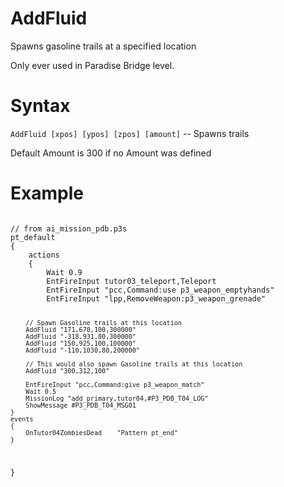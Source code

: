 # AddFluid
<p>Spawns gasoline trails at a specified location
<p>Only ever used in Paradise Bridge level.
<h1>Syntax</h1>
<p><code class="language-js">AddFluid [xpos] [ypos] [zpos] [amount]</code> -- Spawns trails
<p>Default Amount is 300 if no Amount was defined
<h1>Example</h1>
<pre><code class="language-js">
// from ai_mission_pdb.p3s
pt_default
{
	actions
	{
		Wait 0.9
		EntFireInput tutor03_teleport,Teleport
		EntFireInput "pcc,Command:use p3_weapon_emptyhands"
		EntFireInput "lpp,RemoveWeapon:p3_weapon_grenade"
		
		// Spawn Gasoline trails at this location
		AddFluid "171,670,100,300000"
		AddFluid "-318,931,80,300000"
		AddFluid "150,925,100,100000"
		AddFluid "-110,1030,80,200000"
		
		// This would also spawn Gasoline trails at this location
		AddFluid "300,312,100"
		
		EntFireInput "pcc,Command:give p3_weapon_match"
		Wait 0.5
		MissionLog "add_primary,tutor04,#P3_PDB_T04_LOG"
		ShowMessage #P3_PDB_T04_MSG01
	}
	events
	{
		OnTutor04ZombiesDead	"Pattern pt_end"
	}
}
</code></pre>